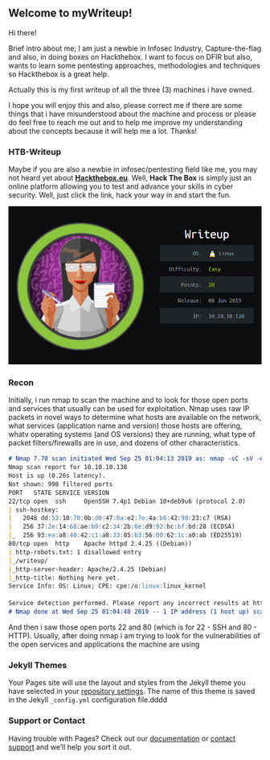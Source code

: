 ## Welcome to myWriteup!

Hi there!

Brief intro about me; 
I am just a newbie in Infosec Industry, Capture-the-flag and also, in doing boxes on Hackthebox. 
I want to focus on DFIR but also, wants to learn some pentesting approaches, methodologies and techniques so Hackthebox is a great help.

Actually this is my first writeup of all the three (3) machines i have owned. 

I hope you will enjoy this and also, please correct me if there are some things that i have misunderstood about the machine and process or please do feel free to reach me out and to help me improve my understanding about the concepts because it will help me a lot. Thanks! 

### HTB-Writeup

Maybe if you are also a newbie in infosec/pentesting field like me, you may not heard yet about [**Hackthebox.eu**](https://www.hackthebox.eu).
Well, **Hack The Box** is simply just an online platform allowing you to test and advance your skills in cyber security. Well, just click the link, hack your way in and start the fun.


![HTB-Writeup Infocard](images/infocard.PNG)


### Recon
Initially, i run nmap to scan the machine and to look for those open ports and services that usually can be used for exploitation.
Nmap uses raw IP packets in novel ways to determine what hosts are available on the network, what services (application name and version) those hosts are offering, whatv operating systems (and OS versions) they are running, what type of packet filters/firewalls are in use, and dozens of other characteristics.

```markdown
# Nmap 7.70 scan initiated Wed Sep 25 01:04:13 2019 as: nmap -sC -sV -oA Writeup 10.10.10.138
Nmap scan report for 10.10.10.138
Host is up (0.26s latency).
Not shown: 998 filtered ports
PORT   STATE SERVICE VERSION
22/tcp open  ssh     OpenSSH 7.4p1 Debian 10+deb9u6 (protocol 2.0)
| ssh-hostkey: 
|   2048 dd:53:10:70:0b:d0:47:0a:e2:7e:4a:b6:42:98:23:c7 (RSA)
|   256 37:2e:14:68:ae:b9:c2:34:2b:6e:d9:92:bc:bf:bd:28 (ECDSA)
|_  256 93:ea:a8:40:42:c1:a8:33:85:b3:56:00:62:1c:a0:ab (ED25519)
80/tcp open  http    Apache httpd 2.4.25 ((Debian))
| http-robots.txt: 1 disallowed entry 
|_/writeup/
|_http-server-header: Apache/2.4.25 (Debian)
|_http-title: Nothing here yet.
Service Info: OS: Linux; CPE: cpe:/o:linux:linux_kernel

Service detection performed. Please report any incorrect results at https://nmap.org/submit/ .
# Nmap done at Wed Sep 25 01:04:48 2019 -- 1 IP address (1 host up) scanned in 35.05 seconds
```
And then i saw those open ports 22 and 80 (which is for 22 - SSH and 80 - HTTP). Usually, after doing nmap i am trying to look for the vulnerabilities of the open services and applications the machine are using

### Jekyll Themes

Your Pages site will use the layout and styles from the Jekyll theme you have selected in your [repository settings](https://github.com/b3y0nd1xx7/HTB-Writeup/settings). The name of this theme is saved in the Jekyll `_config.yml` configuration file.dddd

### Support or Contact

Having trouble with Pages? Check out our [documentation](https://help.github.com/categories/github-pages-basics/) or [contact support](https://github.com/contact) and we’ll help you sort it out.
